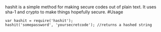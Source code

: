 hashit is a simple method for making secure codes out of plain text. It uses sha-1 and crypto to make things hopefully secure.
#Usage

    var hashit = require('hashit');
    hashit('somepassword', 'yoursecretcode'); //returns a hashed string

